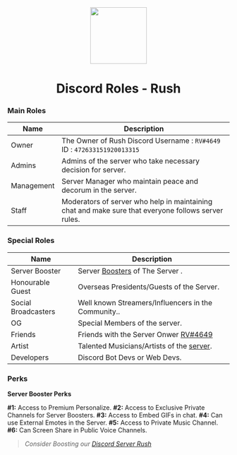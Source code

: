 <div align="center">
    <img src="https://cdn.discordapp.com/attachments/718129759196020847/911579713502343178/RUSH_2.gif" width="128px" style="max-width:100%;">
    <h1>Discord Roles - Rush</h1>
</div>

<h3><b>Main Roles</b></h3>

| Name           | Description                                                                                                           |
|----------------|-----------------------------------------------------------------------------------------------------------------------|
| Owner          | The Owner of Rush Discord Username : `RV#4649` ID : `472633151920013315`                                              |
| Admins         | Admins of the server who take necessary decision for server.                                                          |
| Management     | Server Manager who maintain peace and decorum in the server.                                                          |
| Staff          | Moderators of server who help in maintaining chat and make sure that everyone follows server rules.                   |
                                                                    
<h3><b>Special Roles</b></h3>

| Name              | Description                                                                                                                                                                                                     |
|-------------------|-----------------------------------------------------------------------------------------------------------------------------------------------------------------------------------------------------------------|
| Server Booster   | Server [Boosters](https://support.discord.com/hc/en-us/articles/360028038352-Server-Boosting-) of The Server .                                                                                                                                                                      |
| Honourable Guest  | Overseas Presidents/Guests of the Server.                                                                                                                                              |
| Social Broadcasters     | Well known Streamers/Influencers in the Community..                                                                                     |
| OG         | Special Members of the server.                                                                                                                                                            |
| Friends          | Friends with the Server Onwer [RV#4649](https://discord.com/users/472633151920013315)                                                                                                                                                        |
| Artist            | Talented Musicians/Artists of the [server](https://discord.gg/Np2YvkCmUn).                                                                                                                                     |
| Developers            | Discord Bot Devs or Web Devs.                                                                                                                                     |
                                                                                                                          

<h3><b>Perks</b></h3>

<b>Server Booster Perks</b>

**#1:** Access to Premium Personalize.
**#2:** Access to Exclusive Private Channels for Server Boosters.
**#3:** Access to Embed GIFs in chat.
**#4:** Can use External Emotes in the Server.
**#5:** Access to Private Music Channel.
**#6:** Can Screen Share in Public Voice Channels.

> *Consider Boosting our [Discord Server Rush](https://discord.gg/Np2YvkCmUn)*
